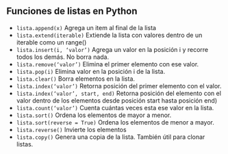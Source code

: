 ## Funciones de listas en Python

* `lista.append(x)` Agrega un item al final de la lista
* `lista.extend(iterable)` Extiende la lista con valores dentro de un iterable como un range()
* `lista.insert(i, ‘valor’)` Agrega un valor en la posición i y recorre todos los demás. No borra nada.
* `lista.remove(‘valor’)` Elimina el primer elemento con ese valor.
* `lista.pop(i)` Elimina valor en la posición i de la lista.
* `lista.clear()` Borra elementos en la lista.
* `lista.index(‘valor’)` Retorna posición del primer elemento con el valor.
* `lista.index(‘valor’, start, end)` Retorna posición del elemento con el valor dentro de los elementos desde posición start hasta posición end)
* `lista.count(‘valor’)` Cuenta cuántas veces esta ese valor en la lista.
* `lista.sort()` Ordena los elementos de mayor a menor.
* `lista.sort(reverse = True)` Ordena los elementos de menor a mayor.
* `lista.reverse()` Invierte los elementos
* `lista.copy()` Genera una copia de la lista. También útil para clonar listas.
